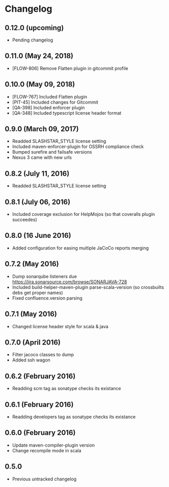 # Changelog

## 0.12.0 (upcoming)

* Pending changelog

## 0.11.0 (May 24, 2018)

* [FLOW-806] Remove Flatten plugin in gitcommit profile

## 0.10.0 (May 09, 2018)

* [FLOW-767] Included Flatten plugin
* [PIT-45] Included changes for Gitcommit
* [QA-398] Included enforcer plugin
* [QA-348] Included typescript license header format

## 0.9.0 (March 09, 2017)

* Readded SLASHSTAR_STYLE license setting
* Included maven-enforcer-plugin for OSSRH compliance check
* Bumped surefire and failsafe versions
* Nexus 3 came with new urls

## 0.8.2 (July 11, 2016)

* Readded SLASHSTAR_STYLE license setting

## 0.8.1 (July 06, 2016)

* Included coverage exclusion for HelpMojos (so that coveralls plugin succeedes)

## 0.8.0 (16 June 2016)

* Added configuration for easing multiple JaCoCo reports merging

## 0.7.2 (May 2016)

* Dump sonarqube listeners due https://jira.sonarsource.com/browse/SONARJAVA-728
* Included build-helper-maven-plugin parse-scala-version (so crossbuilts debs get proper names)
* Fixed confluence.version parsing

## 0.7.1 (May 2016)

* Changed license header style for scala & java

## 0.7.0 (April 2016)

* Filter jacoco classes to dump
* Added ssh wagon

## 0.6.2 (February 2016)

* Readding scm tag as sonatype checks its existance

## 0.6.1 (February 2016)

* Readding developers tag as sonatype checks its existance

## 0.6.0 (February 2016)

* Update maven-compiler-plugin version
* Change recompile mode in scala

## 0.5.0

* Previous untracked changelog
